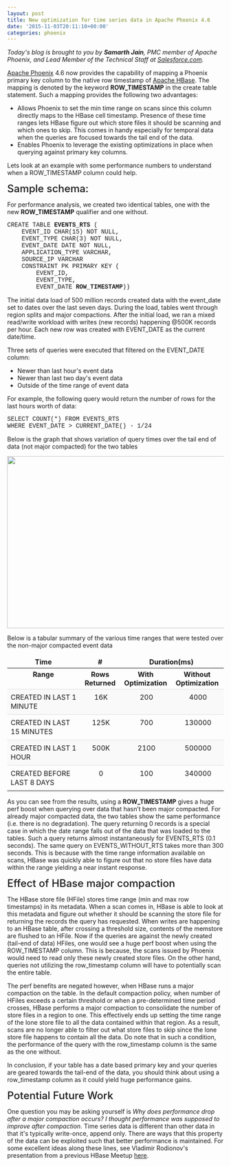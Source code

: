 ```yaml
---
layout: post
title: New optimization for time series data in Apache Phoenix 4.6
date: '2015-11-03T20:11:10+00:00'
categories: phoenix
---
```

<p><em>Today's blog is brought to you by&nbsp;<strong>Samarth Jain</strong>, PMC member of Apache Phoenix, and Lead Member of the Technical Staff at <a href="www.salesforce.com" target="_blank">Salesforce.com</a>.</em></p> 
  <p><a href="https://phoenix.apache.org/" target="_blank" title="Apache Phoenix">Apache Phoenix</a> 4.6 now provides the capability of mapping a Phoenix primary key column to the native row timestamp of <a href="https://hbase.apache.org/" target="_blank" title="Apache HBase">Apache HBase</a>. The mapping is denoted by 
the keyword <strong>ROW_TIMESTAMP</strong> in the create table statement. Such a mapping 
provides the following two advantages:&nbsp;</p> 
  <ul> 
    <li>Allows Phoenix to set the min time range on scans&nbsp;since this column directly maps to the HBase cell timestamp. 
Presence of these time ranges lets HBase figure out which store files it
 should be scanning and which ones to skip. This comes in handy 
especially for temporal data when the queries are focused towards the 
tail end of the data.</li> 
    <li>Enables Phoenix to leverage the existing optimizations in place when querying against primary key columns.</li> 
  </ul> 
  <p>
Lets look at an example with some performance numbers to understand when a ROW_TIMESTAMP column could help.</p> 
  <h4 id="Sample_schema:" style="font-family: inherit; color: inherit; font-size: 24px; font-weight: 500; margin: 10.5px 0px; text-rendering: optimizeLegibility;">
Sample schema:</h4> 
  <p>For performance analysis, we created two identical tables, one with the new&nbsp;<strong>ROW_TIMESTAMP<span style="font-weight: normal;"> </span></strong>qualifier and one without.&nbsp;</p> 
  <p><font face="courier new, courier, monospace">CREATE TABLE&nbsp;<strong>EVENTS_RTS</strong> (<br />&nbsp; &nbsp; EVENT_ID CHAR(15) NOT NULL,<br />&nbsp; &nbsp; EVENT_TYPE CHAR(3) NOT NULL,<br />&nbsp; &nbsp; EVENT_DATE DATE NOT NULL,<br />&nbsp; &nbsp; APPLICATION_TYPE VARCHAR,<br />&nbsp; &nbsp; SOURCE_IP VARCHAR<br />&nbsp; &nbsp; CONSTRAINT PK PRIMARY KEY (<br />&nbsp; &nbsp; &nbsp; &nbsp; EVENT_ID, <br />&nbsp; &nbsp; &nbsp; &nbsp; EVENT_TYPE, <br />&nbsp; &nbsp; &nbsp; &nbsp; EVENT_DATE <strong>ROW_TIMESTAMP</strong>))</font></p> 
  <p>The initial data load of 500 million records created data with the 
event_date set to dates over the last seven days. During the load, 
tables went through region splits and major compactions. After the 
initial load, we ran a mixed read/write workload with writes (new 
records) happening @500K records per hour. Each new row was created 
with EVENT_DATE as the current date/time.</p> 
  <p>
Three sets of queries were executed that filtered on the EVENT_DATE column: 
</p> 
  <p> </p> 
  <ul> 
    <li>Newer than last hour's event data</li> 
    <li> Newer than last two day's event data</li> 
    <li> Outside of the time range of event data</li> 
  </ul> 
  <p> </p> 
  <p>
For example, the following query would return the number of rows for the last hours worth of data:
</p> 
  <p><font face="courier new, courier, monospace">SELECT COUNT(*) FROM EVENTS_RTS<br />WHERE EVENT_DATE &gt; CURRENT_DATE() - 1/24
</font></p> 
  <p>Below is the graph that shows variation of query times over the tail end of data (not major compacted) for the two tables</p> 
  <p> <img src="http://3.bp.blogspot.com/-IcwLAFSSqSY/VjggNsFgHfI/AAAAAAAAAdU/v3Xd2uoEWS0/s1600/Rowtimestamp.png" height="400" width="700" /></p> 
  <p>Below is a tabular summary of the various time ranges that were tested over the non-major compacted event data</p> 
  <table class="bodyTable table table-striped table-hover" style="border-collapse: collapse;"> 
    <thead> 
      <tr class="a"> 
        <th style="border-top-width: 0px; padding-right: 12px; text-align: center; vertical-align: bottom;">Time</th> 
        <th style="border-top-width: 0px; padding-right: 12px; text-align: center; vertical-align: bottom;">#</th> 
        <th colspan="2" style="border-top-width: 0px; padding-right: 12px; text-align: center; vertical-align: bottom;">Duration(ms)</th> 
      </tr> 
    </thead> 
    <tbody> 
      <tr class="a"> 
        <th style="border-top-width: 0px; padding-right: 12px; text-align: center; vertical-align: top;">Range</th> 
        <th style="border-top-width: 0px; padding-right: 12px; text-align: center; vertical-align: top;">Rows Returned</th> 
        <th style="border-top-width: 0px; padding-right: 12px; text-align: center; vertical-align: top;">With Optimization</th> 
        <th style="border-top-width: 0px; padding-right: 12px; text-align: center; vertical-align: top;">Without Optimization</th> 
      </tr> 
      <tr class="b"> 
        <td style="border-top-color: #dddddd; border-top-style: solid; border-top-width: 1px; line-height: 21px; padding: 8px; vertical-align: top; width: 300px; background-color: #f9f9f9;">CREATED IN LAST 1 MINUTE</td> 
        <td style="border-top-color: #dddddd; border-top-style: solid; border-top-width: 1px; line-height: 21px; padding: 8px; text-align: center; vertical-align: top; background-color: #f9f9f9;">16K</td> 
        <td style="border-top-color: #dddddd; border-top-style: solid; border-top-width: 1px; line-height: 21px; padding: 8px; text-align: center; vertical-align: top; background-color: #f9f9f9;">200</td> 
        <td style="border-top-color: #dddddd; border-top-style: solid; border-top-width: 1px; line-height: 21px; padding: 8px; text-align: center; vertical-align: top; background-color: #f9f9f9;">4000</td> 
      </tr> 
      <tr class="a"> 
        <td style="border-top-color: #dddddd; border-top-style: solid; border-top-width: 1px; line-height: 21px; padding: 8px; vertical-align: top;">CREATED IN LAST 15 MINUTES</td> 
        <td style="border-top-color: #dddddd; border-top-style: solid; border-top-width: 1px; line-height: 21px; padding: 8px; text-align: center; vertical-align: top;">125K</td> 
        <td style="border-top-color: #dddddd; border-top-style: solid; border-top-width: 1px; line-height: 21px; padding: 8px; text-align: center; vertical-align: top;">700</td> 
        <td style="border-top-color: #dddddd; border-top-style: solid; border-top-width: 1px; line-height: 21px; padding: 8px; text-align: center; vertical-align: top;">130000</td> 
      </tr> 
      <tr class="b"> 
        <td style="border-top-color: #dddddd; border-top-style: solid; border-top-width: 1px; line-height: 21px; padding: 8px; vertical-align: top; background-color: #f9f9f9;">CREATED IN LAST 1 HOUR</td> 
        <td style="border-top-color: #dddddd; border-top-style: solid; border-top-width: 1px; line-height: 21px; padding: 8px; text-align: center; vertical-align: top; background-color: #f9f9f9;">500K</td> 
        <td style="border-top-color: #dddddd; border-top-style: solid; border-top-width: 1px; line-height: 21px; padding: 8px; text-align: center; vertical-align: top; background-color: #f9f9f9;">2100</td> 
        <td style="border-top-color: #dddddd; border-top-style: solid; border-top-width: 1px; line-height: 21px; padding: 8px; text-align: center; vertical-align: top; background-color: #f9f9f9;">500000</td> 
      </tr> 
      <tr class="a"> 
        <td style="border-top-color: #dddddd; border-top-style: solid; border-top-width: 1px; line-height: 21px; padding: 8px; vertical-align: top;">CREATED BEFORE LAST 8 DAYS</td> 
        <td style="border-top-color: #dddddd; border-top-style: solid; border-top-width: 1px; line-height: 21px; padding: 8px; text-align: center; vertical-align: top;">0</td> 
        <td style="border-top-color: #dddddd; border-top-style: solid; border-top-width: 1px; line-height: 21px; padding: 8px; text-align: center; vertical-align: top;">100</td> 
        <td style="border-top-color: #dddddd; border-top-style: solid; border-top-width: 1px; line-height: 21px; padding: 8px; text-align: center; vertical-align: top;">340000</td> 
      </tr> 
    </tbody> 
  </table> 
  <p>As you can see from the results, using a <strong>ROW_TIMESTAMP</strong> gives a huge perf
 boost when querying over data that hasn’t been major compacted. For 
already major compacted data, the two tables show the same performance 
(i.e. there is no degradation). The query returning 0 records is a 
special case in which the date range falls out of the data that was 
loaded to the tables. Such a query returns almost instantaneously for 
EVENTS_RTS (0.1 seconds). The same query on EVENTS_WITHOUT_RTS takes 
more than 300 seconds. This is because with the time range information 
available on scans, HBase was quickly able to figure out that no store 
files have data within the range yielding a near instant response.</p> 
  <h4 id="Effect_of_HBase_major_compaction" style="color: inherit; font-family: inherit; font-size: 24px; font-weight: 500; margin: 10.5px 0px; text-rendering: optimizeLegibility;">
Effect of HBase major compaction</h4> 
  <p>
The HBase store file (HFile) stores time range (min and max row 
timestamps) in its metadata. When a scan comes in, HBase is able to look
 at this metadata and figure out whether it should be scanning the store
 file for returning the records the query has requested. When writes are
 happening to an HBase table, after crossing a threshold size, contents 
of the memstore are flushed to an HFile. Now if the queries are against 
the newly created (tail-end of data) HFiles, one would see a huge perf 
boost when using the ROW_TIMESTAMP column. This is because, the scans 
issued by Phoenix would need to read only these newly created store 
files. On the other hand, queries not utilizing the row_timestamp column
 will have to potentially scan the entire table.</p> 
  <p>
The perf benefits are negated however, when HBase runs a major 
compaction on the table. In the default compaction policy, when number 
of HFiles exceeds a certain threshold or when a pre-determined time 
period crosses, HBase performs a major compaction to consolidate the 
number of store files in a region to one. This effectively ends up 
setting the time range of the lone store file to all the data contained 
within that region. As a result, scans are no longer able to filter out 
what store files to skip since the lone store file happens to contain 
all the data. Do note that in such a condition, the performance of the 
query with the row_timestamp column is the same as the one without.
</p> 
  <p>In conclusion, if your table has a date based primary key and your 
queries are geared towards the tail-end of the data, you should think 
about using a row_timestamp column as it could yield huge performance 
gains.</p> 
  <h4 id="Potential_Future_Work" style="color: inherit; font-family: inherit; font-size: 24px; font-weight: 500; margin: 10.5px 0px; text-rendering: optimizeLegibility;">Potential Future Work</h4> 
  <p>One question you may be asking yourself is <em>Why does performance drop after a major compaction occurs? I thought performance was supposed to improve after compaction</em>. Time series data is different than other data in that it's typically write-once, append only. There are ways that this property of the data can be exploited such that better performance is maintained. For some excellent ideas along these lines, see&nbsp;Vladimir Rodionov's presentation from a previous HBase Meetup <a href="http://files.meetup.com/1350427/TimeSeriesHBase.pptx" target="_blank" title="presentation">here</a>.</p>
